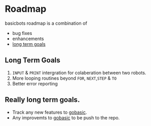 # Roadmap

basicbots roadmap is a combination of
- bug fixes
- enhancements
- [long term goals](#long-term-goals)


## Long Term Goals
1. `INPUT` & `PRINT` intergration for colaberation between two robots. 
2. More looping routines beyond `FOR`, `NEXT`,`STEP` & `TO`
3. Better error reporting


## Really long term goals.
- Track any new features to [gobasic](https://github.com/skx/gobasic).
- Any improvemts to [gobasic](https://github.com/skx/gobasic) to be push to the repo.